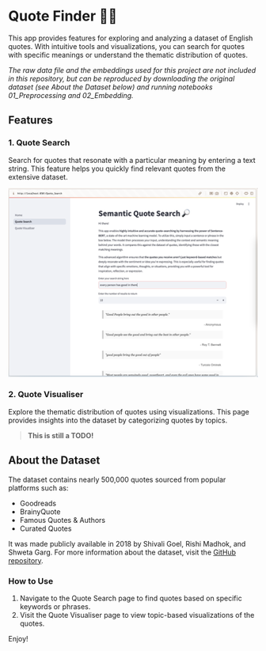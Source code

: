 # Quote Finder 🔎📕

This app provides features for exploring and analyzing a dataset of English quotes. With intuitive tools and visualizations, you can search for quotes with specific meanings or understand the thematic distribution of quotes.

*The raw data file and the embeddings used for this project are not included in this repository, but can be reproduced by downloading the original dataset (see About the Dataset below) and running notebooks 01_Preprocessing and 02_Embedding.*

## Features
### 1. Quote Search
Search for quotes that resonate with a particular meaning by entering a text string. This feature helps you quickly find relevant quotes from the extensive dataset.

![Screenshot of the Quote Search page](images/quoteSearchScreenshot.png)

### 2. Quote Visualiser
Explore the thematic distribution of quotes using visualizations. This page provides insights into the dataset by categorizing quotes by topics.

> **This is still a TODO!**

## About the Dataset
The dataset contains nearly 500,000 quotes sourced from popular platforms such as:

- Goodreads
- BrainyQuote
- Famous Quotes & Authors
- Curated Quotes

It was made publicly available in 2018 by Shivali Goel, Rishi Madhok, and Shweta Garg. For more information about the dataset, visit the [GitHub repository](https://github.com/ShivaliGoel/Quotes-500K).

### How to Use
1. Navigate to the Quote Search page to find quotes based on specific keywords or phrases.
2. Visit the Quote Visualiser page to view topic-based visualizations of the quotes.

Enjoy!
